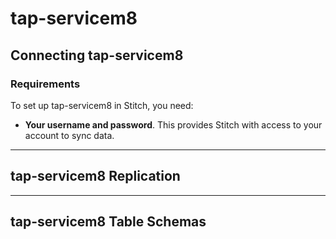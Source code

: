 # tap-servicem8

## Connecting tap-servicem8

### Requirements

To set up tap-servicem8 in Stitch, you need:

- **Your username and password**. This provides Stitch with access to your account to sync data.

---

## tap-servicem8 Replication

<!-- TODO: -->

---

## tap-servicem8 Table Schemas

<!-- TODO: -->
